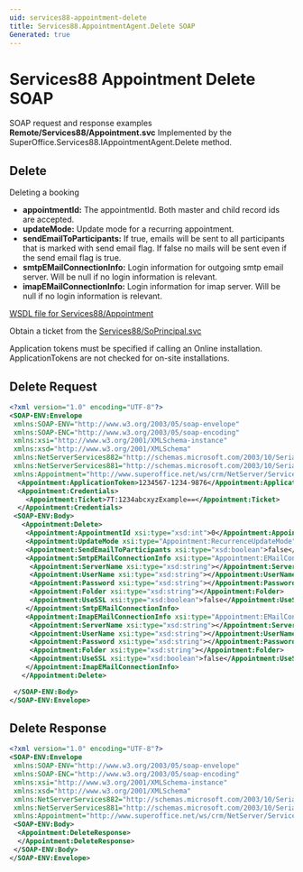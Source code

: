 ```yaml
---
uid: services88-appointment-delete
title: Services88.AppointmentAgent.Delete SOAP
Generated: true
---
```


# Services88 Appointment Delete SOAP

SOAP request and response examples **Remote/Services88/Appointment.svc**
Implemented by the <see cref="M:SuperOffice.Services88.IAppointmentAgent.Delete">SuperOffice.Services88.IAppointmentAgent.Delete</see> method.

## Delete

Deleting a booking

* **appointmentId:** The appointmentId. Both master and child record ids are accepted.
* **updateMode:** Update mode for a recurring appointment.
* **sendEmailToParticipants:** If true, emails will be sent to all participants that is marked with send email flag. If false no mails will be sent even if the send email flag is true.
* **smtpEMailConnectionInfo:** Login information for outgoing smtp email server. Will be null if no login information is relevant.
* **imapEMailConnectionInfo:** Login information for imap server. Will be null if no login information is relevant.



[WSDL file for Services88/Appointment](../Services88-Appointment.md)

Obtain a ticket from the [Services88/SoPrincipal.svc](../SoPrincipal/index.md)

Application tokens must be specified if calling an Online installation. ApplicationTokens are not checked for on-site installations.

## Delete Request

```xml
<?xml version="1.0" encoding="UTF-8"?>
<SOAP-ENV:Envelope
 xmlns:SOAP-ENV="http://www.w3.org/2003/05/soap-envelope"
 xmlns:SOAP-ENC="http://www.w3.org/2003/05/soap-encoding"
 xmlns:xsi="http://www.w3.org/2001/XMLSchema-instance"
 xmlns:xsd="http://www.w3.org/2001/XMLSchema"
 xmlns:NetServerServices882="http://schemas.microsoft.com/2003/10/Serialization/Arrays"
 xmlns:NetServerServices881="http://schemas.microsoft.com/2003/10/Serialization/"
 xmlns:Appointment="http://www.superoffice.net/ws/crm/NetServer/Services88">
  <Appointment:ApplicationToken>1234567-1234-9876</Appointment:ApplicationToken>
  <Appointment:Credentials>
    <Appointment:Ticket>7T:1234abcxyzExample==</Appointment:Ticket>
  </Appointment:Credentials>
 <SOAP-ENV:Body>
   <Appointment:Delete>
    <Appointment:AppointmentId xsi:type="xsd:int">0</Appointment:AppointmentId>
    <Appointment:UpdateMode xsi:type="Appointment:RecurrenceUpdateMode">Unknown</Appointment:UpdateMode>
    <Appointment:SendEmailToParticipants xsi:type="xsd:boolean">false</Appointment:SendEmailToParticipants>
    <Appointment:SmtpEMailConnectionInfo xsi:type="Appointment:EMailConnectionInfo">
     <Appointment:ServerName xsi:type="xsd:string"></Appointment:ServerName>
     <Appointment:UserName xsi:type="xsd:string"></Appointment:UserName>
     <Appointment:Password xsi:type="xsd:string"></Appointment:Password>
     <Appointment:Folder xsi:type="xsd:string"></Appointment:Folder>
     <Appointment:UseSSL xsi:type="xsd:boolean">false</Appointment:UseSSL>
    </Appointment:SmtpEMailConnectionInfo>
    <Appointment:ImapEMailConnectionInfo xsi:type="Appointment:EMailConnectionInfo">
     <Appointment:ServerName xsi:type="xsd:string"></Appointment:ServerName>
     <Appointment:UserName xsi:type="xsd:string"></Appointment:UserName>
     <Appointment:Password xsi:type="xsd:string"></Appointment:Password>
     <Appointment:Folder xsi:type="xsd:string"></Appointment:Folder>
     <Appointment:UseSSL xsi:type="xsd:boolean">false</Appointment:UseSSL>
    </Appointment:ImapEMailConnectionInfo>
   </Appointment:Delete>

 </SOAP-ENV:Body>
</SOAP-ENV:Envelope>

```


## Delete Response

```xml
<?xml version="1.0" encoding="UTF-8"?>
<SOAP-ENV:Envelope
 xmlns:SOAP-ENV="http://www.w3.org/2003/05/soap-envelope"
 xmlns:SOAP-ENC="http://www.w3.org/2003/05/soap-encoding"
 xmlns:xsi="http://www.w3.org/2001/XMLSchema-instance"
 xmlns:xsd="http://www.w3.org/2001/XMLSchema"
 xmlns:NetServerServices882="http://schemas.microsoft.com/2003/10/Serialization/Arrays"
 xmlns:NetServerServices881="http://schemas.microsoft.com/2003/10/Serialization/"
 xmlns:Appointment="http://www.superoffice.net/ws/crm/NetServer/Services88">
 <SOAP-ENV:Body>
  <Appointment:DeleteResponse>
  </Appointment:DeleteResponse>
 </SOAP-ENV:Body>
</SOAP-ENV:Envelope>

```

